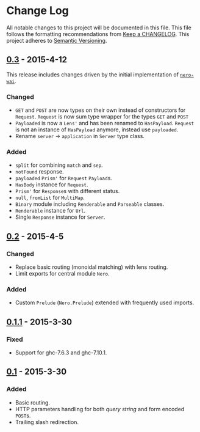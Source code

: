 # Change Log
All notable changes to this project will be documented in this file. This file
follows the formatting recommendations from [Keep a
CHANGELOG](http://keepachangelog.com/). This project adheres to [Semantic
Versioning](http://semver.org/).

## [0.3][0.3] - 2015-4-12
This release includes changes driven by the initial implementation of
[`nero-wai`](https://github.com/plutonbrb/nero-wai).
### Changed
- `GET` and `POST` are now types on their own instead of constructors for
  `Request`. `Request` is now sum type wrapper for the types `GET` and `POST`
- `Payloaded` is now a `Lens'` and has been renamed to `HasPayload`.
  `Request` is not an instance of `HasPayload` anymore, instead use `payloaded`.
- Rename `server` -> `application` in `Server` type class.

### Added
- `split` for combining `match` and `sep`.
- `notFound` response.
- `payloaded` `Prism'` for `Request` `Payload`s.
- `HasBody` instance for `Request`.
- `Prism'` for `Response`s with different status.
- `null`, `fromList` for `MultiMap`.
- `Binary` module including `Renderable` and `Parseable` classes.
- `Renderable` instance for `Url`.
- Single `Response` instance for `Server`.

## [0.2] - 2015-4-5
### Changed
- Replace basic routing (monoidal matching) with lens routing.
- Limit exports for central module `Nero`.

### Added
- Custom `Prelude` (`Nero.Prelude`) extended with frequently used imports.

## [0.1.1] - 2015-3-30
### Fixed
- Support for ghc-7.6.3 and ghc-7.10.1.

## [0.1] - 2015-3-30
### Added
- Basic routing.
- HTTP parameters handling for both *query string* and form encoded `POST`s.
- Trailing slash redirection.

[unreleased]: https://github.com/plutonbrb/nero/compare/v0.2...HEAD
[0.3]: https://github.com/plutonbrb/nero/compare/v0.2...v0.3
[0.2]: https://github.com/plutonbrb/nero/compare/v0.1.1...v0.2
[0.1.1]: https://github.com/plutonbrb/nero/compare/v0.1...v0.1.1
[0.1]: https://github.com/plutonbrb/nero/compare/a2c3f720...v0.1
